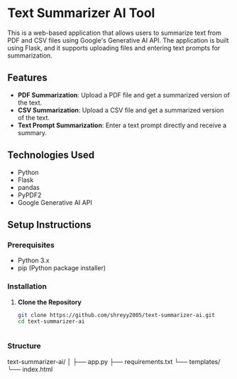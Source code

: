 # Text Summarizer AI Tool

This is a web-based application that allows users to summarize text from PDF and CSV files using Google's Generative AI API. The application is built using Flask, and it supports uploading files and entering text prompts for summarization.

## Features
- **PDF Summarization**: Upload a PDF file and get a summarized version of the text.
- **CSV Summarization**: Upload a CSV file and get a summarized version of the text.
- **Text Prompt Summarization**: Enter a text prompt directly and receive a summary.

## Technologies Used
- Python
- Flask
- pandas
- PyPDF2
- Google Generative AI API

## Setup Instructions

### Prerequisites
- Python 3.x
- pip (Python package installer)

### Installation

1. **Clone the Repository**

   ```bash
   git clone https://github.com/shreyy2005/text-summarizer-ai.git
   cd text-summarizer-ai



### Structure 

text-summarizer-ai/
│
├── app.py
├── requirements.txt
└── templates/
    └── index.html
